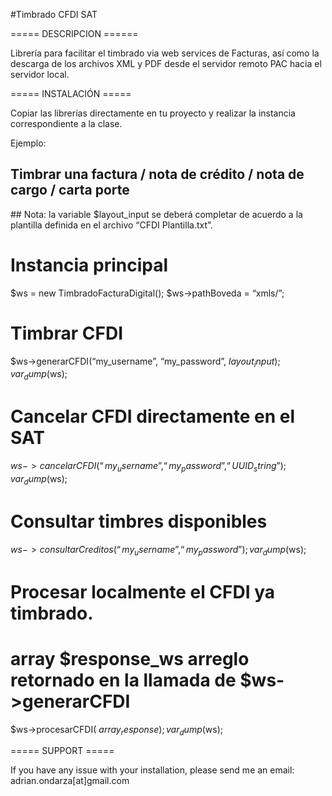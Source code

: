#Timbrado CFDI SAT

===== DESCRIPCION ======

Librería para facilitar el timbrado via web services de Facturas, así como la descarga de los archivos XML y PDF desde el servidor remoto PAC hacia el servidor local.

===== INSTALACIÓN =====

Copiar las librerías directamente en tu proyecto y realizar la instancia correspondiente a la clase.

Ejemplo:

## Timbrar una factura / nota de crédito / nota de cargo / carta porte
## Nota: la variable $layout_input se deberá completar de acuerdo a la plantilla definida en el archivo “CFDI Plantilla.txt”.

# Instancia principal
$ws = new TimbradoFacturaDigital();
$ws->pathBoveda = “xmls/”;

# Timbrar CFDI
$ws->generarCFDI(“my_username”, “my_password”, $layout_input);
var_dump ($ws);

# Cancelar CFDI directamente en el SAT
$ws->cancelarCFDI(“my_username”, “my_password”, “UUID_string”);
var_dump ($ws);

# Consultar timbres disponibles
$ws->consultarCreditos(“my_username”, “my_password”);
var_dump ($ws);

# Procesar localmente el CFDI ya timbrado.
# array $response_ws arreglo retornado en la llamada de $ws->generarCFDI
$ws->procesarCFDI( $array_response );
var_dump ($ws);


===== SUPPORT =====

If you have any issue with your installation, please send me an email: adrian.ondarza[at]gmail.com
